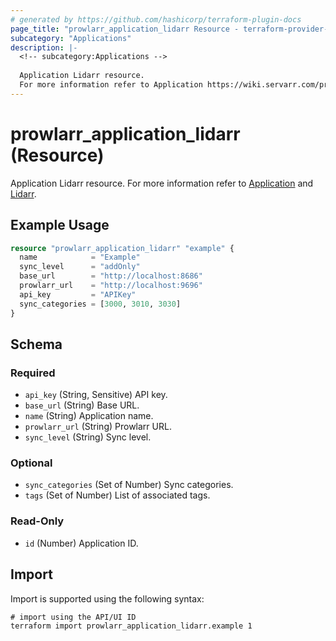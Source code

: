 ```yaml
---
# generated by https://github.com/hashicorp/terraform-plugin-docs
page_title: "prowlarr_application_lidarr Resource - terraform-provider-prowlarr"
subcategory: "Applications"
description: |-
  <!-- subcategory:Applications -->
  
  Application Lidarr resource.
  For more information refer to Application https://wiki.servarr.com/prowlarr/settings#applications and Lidarr https://wiki.servarr.com/prowlarr/supported#lidarr.
---
```


# prowlarr_application_lidarr (Resource)

<!-- subcategory:Applications -->
Application Lidarr resource.
For more information refer to [Application](https://wiki.servarr.com/prowlarr/settings#applications) and [Lidarr](https://wiki.servarr.com/prowlarr/supported#lidarr).

## Example Usage

```terraform
resource "prowlarr_application_lidarr" "example" {
  name            = "Example"
  sync_level      = "addOnly"
  base_url        = "http://localhost:8686"
  prowlarr_url    = "http://localhost:9696"
  api_key         = "APIKey"
  sync_categories = [3000, 3010, 3030]
}
```

<!-- schema generated by tfplugindocs -->
## Schema

### Required

- `api_key` (String, Sensitive) API key.
- `base_url` (String) Base URL.
- `name` (String) Application name.
- `prowlarr_url` (String) Prowlarr URL.
- `sync_level` (String) Sync level.

### Optional

- `sync_categories` (Set of Number) Sync categories.
- `tags` (Set of Number) List of associated tags.

### Read-Only

- `id` (Number) Application ID.

## Import

Import is supported using the following syntax:

```shell
# import using the API/UI ID
terraform import prowlarr_application_lidarr.example 1
```

